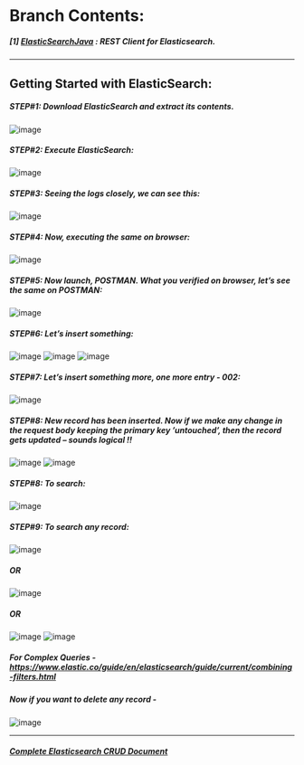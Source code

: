 # **Branch Contents:**

##### [1] [ElasticSearchJava](https://github.com/rahulvaish/ElasticSearch-Java/tree/ElasticSearchJava) : REST Client for Elasticsearch.


<hr>

## Getting Started with ElasticSearch:

##### STEP#1: Download ElasticSearch and extract its contents.
![image](https://user-images.githubusercontent.com/689226/49922686-74744200-fed7-11e8-9ee0-408d4dc22e0f.png)

##### STEP#2: Execute ElasticSearch:
![image](https://user-images.githubusercontent.com/689226/49922750-9e2d6900-fed7-11e8-9e8d-57fe2babaf4a.png)

##### STEP#3: Seeing the logs closely, we can see this:
![image](https://user-images.githubusercontent.com/689226/49922805-c7e69000-fed7-11e8-8325-91984876fc72.png)

##### STEP#4: Now, executing the same on browser:
![image](https://user-images.githubusercontent.com/689226/49922807-c9b05380-fed7-11e8-943e-7ab4cf339a36.png)

##### STEP#5: Now launch, POSTMAN. What you verified on browser, let’s see the same on POSTMAN:
![image](https://user-images.githubusercontent.com/689226/49922809-ccab4400-fed7-11e8-80b8-7adf1693463c.png)

##### STEP#6: Let’s insert something:
![image](https://user-images.githubusercontent.com/689226/49922814-d03ecb00-fed7-11e8-8e50-e8278e1db80f.png)
![image](https://user-images.githubusercontent.com/689226/49922818-d2088e80-fed7-11e8-9310-017b26bc8394.png)
![image](https://user-images.githubusercontent.com/689226/49922822-d46ae880-fed7-11e8-970d-f974f9cf9524.png)
##### STEP#7: Let’s insert something more, one more entry - 002:
![image](https://user-images.githubusercontent.com/689226/49922827-d6cd4280-fed7-11e8-99ad-7107bdf65f44.png)
##### STEP#8: New record has been inserted. Now if we make any change in the request body keeping the primary key ’untouched’, then the record gets updated – sounds logical !!
![image](https://user-images.githubusercontent.com/689226/49922830-d92f9c80-fed7-11e8-9576-928e2175b96e.png)
![image](https://user-images.githubusercontent.com/689226/49922841-dd5bba00-fed7-11e8-9125-f7856abb5723.png)
##### STEP#8: To search:
![image](https://user-images.githubusercontent.com/689226/49922857-e056aa80-fed7-11e8-9449-dff0d942c287.png)
##### STEP#9: To search any record:
![image](https://user-images.githubusercontent.com/689226/49922879-e3ea3180-fed7-11e8-8435-14a28788bc3e.png)
##### OR
![image](https://user-images.githubusercontent.com/689226/49922896-e64c8b80-fed7-11e8-8f87-616ecad34e19.png)
##### OR 
![image](https://user-images.githubusercontent.com/689226/49922904-e8aee580-fed7-11e8-9c18-5ba6427fc1ad.png)
![image](https://user-images.githubusercontent.com/689226/49922910-eba9d600-fed7-11e8-8c00-c67dbd9cc158.png)
##### For Complex Queries - https://www.elastic.co/guide/en/elasticsearch/guide/current/combining-filters.html  
##### Now if you want to delete any record - 
![image](https://user-images.githubusercontent.com/689226/49922914-efd5f380-fed7-11e8-913d-6ccc93286798.png)

<hr>

##### [Complete Elasticsearch CRUD Document](https://github.com/rahulvaish/ReferenceDocuments/tree/master/UnderstandingElasticsearch)


